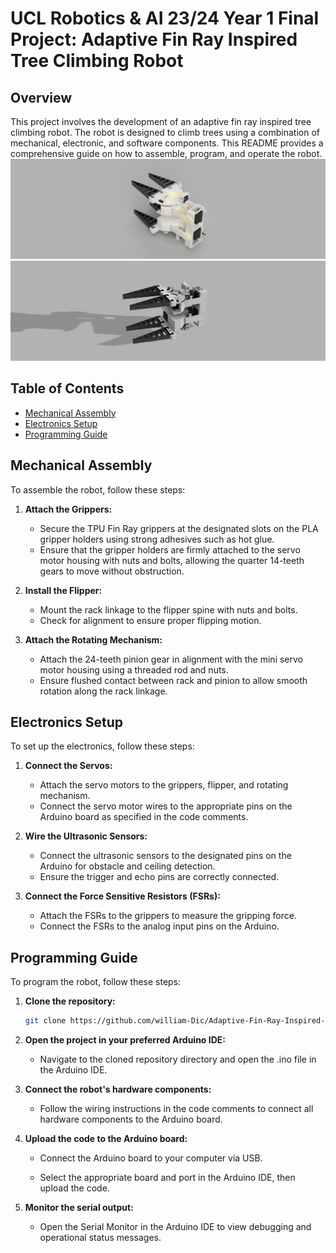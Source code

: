 # UCL Robotics & AI 23/24 Year 1 Final Project: Adaptive Fin Ray Inspired Tree Climbing Robot

## Overview
This project involves the development of an adaptive fin ray inspired tree climbing robot. The robot is designed to climb trees using a combination of mechanical, electronic, and software components. This README provides a comprehensive guide on how to assemble, program, and operate the robot.
![Robot Image](robot_image_1.jpg)
![Robot Image](robot_image_2.jpg)

## Table of Contents
- [Mechanical Assembly](#mechanical-assembly)
- [Electronics Setup](#electronics-setup)
- [Programming Guide](#programming-guide)

## Mechanical Assembly
To assemble the robot, follow these steps:
1. **Attach the Grippers:**
   - Secure the TPU Fin Ray grippers at the designated slots on the PLA gripper holders using strong adhesives such as hot glue.
   - Ensure that the gripper holders are firmly attached to the servo motor housing with nuts and bolts, allowing the quarter 14-teeth gears to move without obstruction.

2. **Install the Flipper:**
   - Mount the rack linkage to the flipper spine with nuts and bolts.
   - Check for alignment to ensure proper flipping motion.

4. **Attach the Rotating Mechanism:**
   - Attach the 24-teeth pinion gear in alignment with the mini servo motor housing using a threaded rod and nuts.
   - Ensure flushed contact between rack and pinion to allow smooth rotation along the rack linkage.

## Electronics Setup
To set up the electronics, follow these steps:
1. **Connect the Servos:**
   - Attach the servo motors to the grippers, flipper, and rotating mechanism.
   - Connect the servo motor wires to the appropriate pins on the Arduino board as specified in the code comments.

2. **Wire the Ultrasonic Sensors:**
   - Connect the ultrasonic sensors to the designated pins on the Arduino for obstacle and ceiling detection.
   - Ensure the trigger and echo pins are correctly connected.

3. **Connect the Force Sensitive Resistors (FSRs):**
   - Attach the FSRs to the grippers to measure the gripping force.
   - Connect the FSRs to the analog input pins on the Arduino.

## Programming Guide
To program the robot, follow these steps:
1. **Clone the repository:**
   ```sh
   git clone https://github.com/william-Dic/Adaptive-Fin-Ray-Inspired-Tree-Climbing-Robot-UCL-RAI-24fall-.git

2. **Open the project in your preferred Arduino IDE:**

   - Navigate to the cloned repository directory and open the .ino file in the Arduino IDE.

3. **Connect the robot's hardware components:**

   - Follow the wiring instructions in the code comments to connect all hardware components to the Arduino board.

4. **Upload the code to the Arduino board:**

   - Connect the Arduino board to your computer via USB.
   
   - Select the appropriate board and port in the Arduino IDE, then upload the code.

5. **Monitor the serial output:**

   - Open the Serial Monitor in the Arduino IDE to view debugging and operational status messages.
